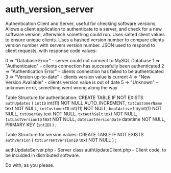 auth_version_server
===================

Authentication Client and Server, useful for checking software versions. Allows a client application to authenticate to a server, and check for a new software version, afterwhich something could run. 
Uses salted client values to ensure unique clients. 
Uses a hashed version number to compare clients version number with servers version number.
JSON used to respond to client requests, with response code values:

 0 => "Database Error" - server could not connect to MySQL Database
 1 => "Authenticated" - clients connection has successfully been authenticated 
 2 => "Authentication Error" - clients connection has failed to be authenticated
 3 => "Version up-to-date" - clients version value is current
 4 => "New Version Available" - clients version value is out of date
 5 => "Unknown" - unknown error, something went wrong along the way

Table Structure for authentication:
         CREATE TABLE IF NOT EXISTS `authUpdates` (
          `intID` int(11) NOT NULL AUTO_INCREMENT,
          `txtCustomerName` text NOT NULL,
          `intCustomerID` int(11) NOT NULL,
          `boolActive` tinyint(1) NOT NULL,
          `txtUserKey` text NOT NULL,
          `txtAuthSalt` text NOT NULL,
          `txtLastVersionID` text NOT NULL,
          `dateLastVersionDate` datetime NOT NULL,
          PRIMARY KEY (`intID`)
        ) ;
        
 Table Structure for version values:
        CREATE TABLE IF NOT EXISTS `authVersion` (
          `txtCurrentVersionID` text NOT NULL
        ) ;

authUpdateServer.php - Server class
authUpdateClient.php - Client code, to be inculded in distributed software.


Do with, as you please.
